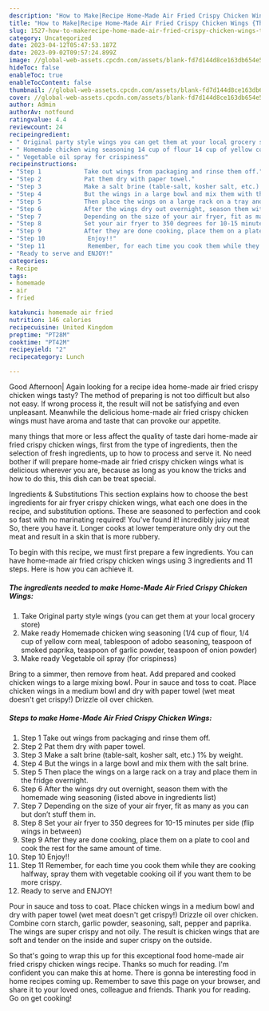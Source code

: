 ```yaml
---
description: "How to Make|Recipe Home-Made Air Fried Crispy Chicken Wings {That is Special"
title: "How to Make|Recipe Home-Made Air Fried Crispy Chicken Wings {That is Special"
slug: 1527-how-to-makerecipe-home-made-air-fried-crispy-chicken-wings-that-is-special
category: Uncategorized
date: 2023-04-12T05:47:53.187Z
date: 2023-09-02T09:57:24.899Z
image: //global-web-assets.cpcdn.com/assets/blank-fd7d144d8ce163db654e5a02c40b08a2775adb7897d16e4062681dc7e1b2800f.png
hideToc: false
enableToc: true
enableTocContent: false
thumbnail: //global-web-assets.cpcdn.com/assets/blank-fd7d144d8ce163db654e5a02c40b08a2775adb7897d16e4062681dc7e1b2800f.png
cover: //global-web-assets.cpcdn.com/assets/blank-fd7d144d8ce163db654e5a02c40b08a2775adb7897d16e4062681dc7e1b2800f.png
author: Admin
authorAv: notfound
ratingvalue: 4.4
reviewcount: 24
recipeingredient:
- " Original party style wings you can get them at your local grocery store"
- " Homemade chicken wing seasoning 14 cup of flour 14 cup of yellow corn meal tablespoon of adobo seasoning teaspoon of smoked paprika teaspoon of garlic powder teaspoon of onion powder"
- " Vegetable oil spray for crispiness"
recipeinstructions:
- "Step 1            Take out wings from packaging and rinse them off."
- "Step 2            Pat them dry with paper towel."
- "Step 3            Make a salt brine (table-salt, kosher salt, etc.) 1% by weight."
- "Step 4            But the wings in a large bowl and mix them with the salt brine."
- "Step 5            Then place the wings on a large rack on a tray and place them in the fridge overnight."
- "Step 6            After the wings dry out overnight, season them with the homemade wing seasoning (listed above in ingredients list)"
- "Step 7            Depending on the size of your air fryer, fit as many as you can but don’t stuff them in."
- "Step 8            Set your air fryer to 350 degrees for 10-15 minutes per side (flip wings in between)"
- "Step 9            After they are done cooking, place them on a plate to cool and cook the rest for the same amount of time."
- "Step 10            Enjoy!!"
- "Step 11            Remember, for each time you cook them while they are cooking halfway, spray them with vegetable cooking oil if you want them to be more crispy."
- "Ready to serve and ENJOY!"
categories:
- Recipe
tags:
- homemade
- air
- fried

katakunci: homemade air fried 
nutrition: 146 calories
recipecuisine: United Kingdom
preptime: "PT28M"
cooktime: "PT42M"
recipeyield: "2"
recipecategory: Lunch

---
```



Good Afternoon| Again looking for a recipe idea home-made air fried crispy chicken wings tasty? The method of preparing is not too difficult but also not easy. If wrong process it, the result will not be satisfying and even unpleasant. Meanwhile the delicious home-made air fried crispy chicken wings must have aroma and taste that can provoke our appetite.






many things that more or less affect the quality of taste dari home-made air fried crispy chicken wings, first from the type of ingredients, then the selection of fresh ingredients, up to how to process and serve it. No need bother if will prepare home-made air fried crispy chicken wings what is delicious wherever you are, because as long as you know the tricks and how to do this, this dish can be treat  special.


Ingredients &amp; Substitutions This section explains how to choose the best ingredients for air fryer crispy chicken wings, what each one does in the recipe, and substitution options. These are seasoned to perfection and cook so fast with no marinating required! You&#39;ve found it! incredibly juicy meat So, there you have it. Longer cooks at lower temperature only dry out the meat and result in a skin that is more rubbery.


To begin with this recipe, we must first prepare a few ingredients. You can have home-made air fried crispy chicken wings using 3 ingredients and 11 steps. Here is how you can achieve it.

<!--inarticleads1-->

##### The ingredients needed to make Home-Made Air Fried Crispy Chicken Wings:

1. Take  Original party style wings (you can get them at your local grocery store)
1. Make ready  Homemade chicken wing seasoning (1/4 cup of flour, 1/4 cup of yellow corn meal, tablespoon of adobo seasoning, teaspoon of smoked paprika, teaspoon of garlic powder, teaspoon of onion powder)
1. Make ready  Vegetable oil spray (for crispiness)


Bring to a simmer, then remove from heat. Add prepared and cooked chicken wings to a large mixing bowl. Pour in sauce and toss to coat. Place chicken wings in a medium bowl and dry with paper towel (wet meat doesn&#39;t get crispy!) Drizzle oil over chicken. 

<!--inarticleads2-->

##### Steps to make Home-Made Air Fried Crispy Chicken Wings:

1. Step 1            Take out wings from packaging and rinse them off.
1. Step 2            Pat them dry with paper towel.
1. Step 3            Make a salt brine (table-salt, kosher salt, etc.) 1% by weight.
1. Step 4            But the wings in a large bowl and mix them with the salt brine.
1. Step 5            Then place the wings on a large rack on a tray and place them in the fridge overnight.
1. Step 6            After the wings dry out overnight, season them with the homemade wing seasoning (listed above in ingredients list)
1. Step 7            Depending on the size of your air fryer, fit as many as you can but don’t stuff them in.
1. Step 8            Set your air fryer to 350 degrees for 10-15 minutes per side (flip wings in between)
1. Step 9            After they are done cooking, place them on a plate to cool and cook the rest for the same amount of time.
1. Step 10            Enjoy!!
1. Step 11            Remember, for each time you cook them while they are cooking halfway, spray them with vegetable cooking oil if you want them to be more crispy.
1. Ready to serve and ENJOY!

Pour in sauce and toss to coat. Place chicken wings in a medium bowl and dry with paper towel (wet meat doesn&#39;t get crispy!) Drizzle oil over chicken. Combine corn starch, garlic powder, seasoning, salt, pepper and paprika. The wings are super crispy and not oily. The result is chicken wings that are soft and tender on the inside and super crispy on the outside. 

So that's going to wrap this up for this exceptional food home-made air fried crispy chicken wings recipe. Thanks so much for reading. I'm confident you can make this at home. There is gonna be interesting food in home recipes coming up. Remember to save this page on your browser, and share it to your loved ones, colleague and friends. Thank you for reading. Go on get cooking!

